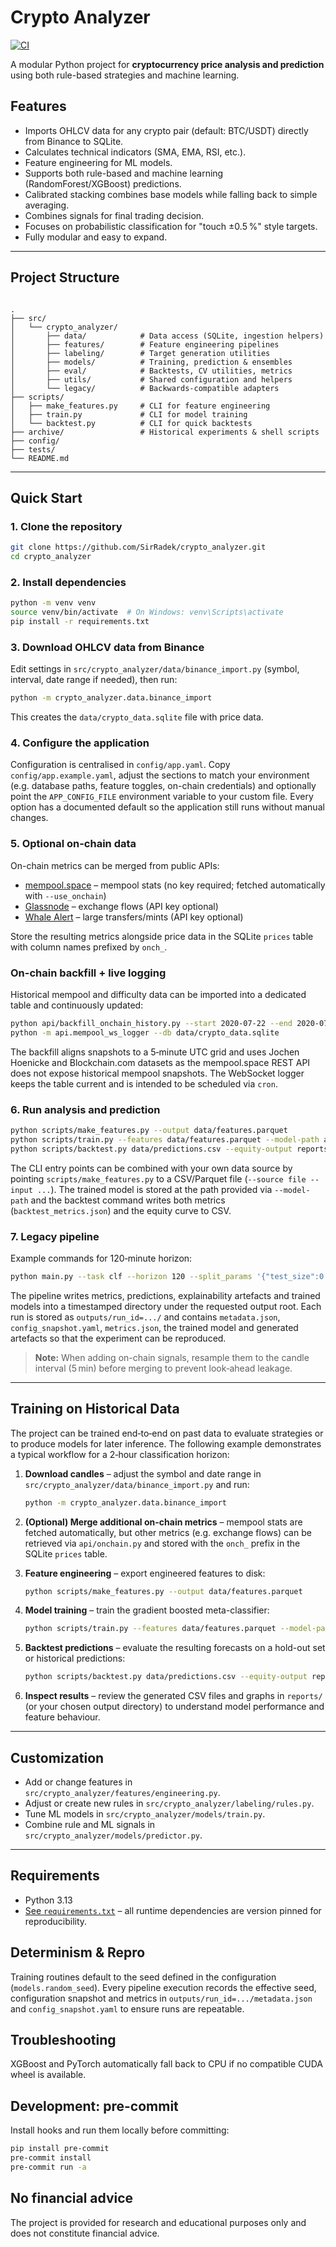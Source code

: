 # Crypto Analyzer

[![CI](https://github.com/SirRadek/Crypto_Analyzer/actions/workflows/ci.yml/badge.svg)](https://github.com/SirRadek/Crypto_Analyzer/actions/workflows/ci.yml)

A modular Python project for **cryptocurrency price analysis and prediction** using both rule-based strategies and machine learning.

## Features

- Imports OHLCV data for any crypto pair (default: BTC/USDT) directly from Binance to SQLite.
- Calculates technical indicators (SMA, EMA, RSI, etc.).
- Feature engineering for ML models.
- Supports both rule-based and machine learning (RandomForest/XGBoost) predictions.
- Calibrated stacking combines base models while falling back to simple averaging.
- Combines signals for final trading decision.
- Focuses on probabilistic classification for "touch ±0.5 %" style targets.
- Fully modular and easy to expand.

---

## Project Structure

```

.
├── src/
│   └── crypto_analyzer/
│       ├── data/            # Data access (SQLite, ingestion helpers)
│       ├── features/        # Feature engineering pipelines
│       ├── labeling/        # Target generation utilities
│       ├── models/          # Training, prediction & ensembles
│       ├── eval/            # Backtests, CV utilities, metrics
│       ├── utils/           # Shared configuration and helpers
│       └── legacy/          # Backwards-compatible adapters
├── scripts/
│   ├── make_features.py     # CLI for feature engineering
│   ├── train.py             # CLI for model training
│   └── backtest.py          # CLI for quick backtests
├── archive/                 # Historical experiments & shell scripts
├── config/
├── tests/
└── README.md

````

---

## Quick Start

### 1. Clone the repository

```bash
git clone https://github.com/SirRadek/crypto_analyzer.git
cd crypto_analyzer
````

### 2. Install dependencies

```bash
python -m venv venv
source venv/bin/activate  # On Windows: venv\Scripts\activate
pip install -r requirements.txt
```

### 3. Download OHLCV data from Binance

Edit settings in `src/crypto_analyzer/data/binance_import.py` (symbol, interval, date
range if needed), then run:

```bash
python -m crypto_analyzer.data.binance_import
```

This creates the `data/crypto_data.sqlite` file with price data.

### 4. Configure the application

Configuration is centralised in `config/app.yaml`. Copy
`config/app.example.yaml`, adjust the sections to match your environment (e.g.
database paths, feature toggles, on-chain credentials) and optionally point the
`APP_CONFIG_FILE` environment variable to your custom file. Every option has a
documented default so the application still runs without manual changes.

### 5. Optional on-chain data

On-chain metrics can be merged from public APIs:

* [mempool.space](https://mempool.space/api/) – mempool stats (no key required; fetched automatically with `--use_onchain`)
* [Glassnode](https://glassnode.com/) – exchange flows (API key optional)
* [Whale Alert](https://developer.whale-alert.io/) – large transfers/mints (API key optional)

Store the resulting metrics alongside price data in the SQLite `prices` table
with column names prefixed by `onch_`.

### On-chain backfill + live logging

Historical mempool and difficulty data can be imported into a dedicated table
and continuously updated:

```bash
python api/backfill_onchain_history.py --start 2020-07-22 --end 2020-07-23 --db data/crypto_data.sqlite
python -m api.mempool_ws_logger --db data/crypto_data.sqlite
```

The backfill aligns snapshots to a 5‑minute UTC grid and uses Jochen Hoenicke
and Blockchain.com datasets as the mempool.space REST API does not expose
historical mempool snapshots. The WebSocket logger keeps the table current and
is intended to be scheduled via `cron`.

### 6. Run analysis and prediction

```bash
python scripts/make_features.py --output data/features.parquet
python scripts/train.py --features data/features.parquet --model-path artifacts/meta_model.joblib
python scripts/backtest.py data/predictions.csv --equity-output reports/equity.csv
```

The CLI entry points can be combined with your own data source by pointing
`scripts/make_features.py` to a CSV/Parquet file (`--source file --input ...`). The
trained model is stored at the path provided via `--model-path` and the backtest
command writes both metrics (`backtest_metrics.json`) and the equity curve to CSV.

### 7. Legacy pipeline

Example commands for 120‑minute horizon:

```bash
python main.py --task clf --horizon 120 --split_params '{"test_size":0.2}' --out_dir outputs --use_onchain
```

The pipeline writes metrics, predictions, explainability artefacts and trained
models into a timestamped directory under the requested output root.  Each run
is stored as `outputs/run_id=.../` and contains `metadata.json`,
`config_snapshot.yaml`, `metrics.json`, the trained model and generated
artefacts so that the experiment can be reproduced.

> **Note:** When adding on-chain signals, resample them to the candle interval
> (5 min) before merging to prevent look‑ahead leakage.

---

## Training on Historical Data

The project can be trained end‑to‑end on past data to evaluate strategies or to
produce models for later inference.  The following example demonstrates a
typical workflow for a 2‑hour classification horizon:

1. **Download candles** – adjust the symbol and date range in
   `src/crypto_analyzer/data/binance_import.py` and run:

   ```bash
   python -m crypto_analyzer.data.binance_import
   ```

2. **(Optional) Merge additional on-chain metrics** – mempool stats are
   fetched automatically, but other metrics (e.g. exchange flows) can be
   retrieved via `api/onchain.py` and stored with the `onch_` prefix in the
   SQLite `prices` table.

3. **Feature engineering** – export engineered features to disk:

   ```bash
   python scripts/make_features.py --output data/features.parquet
   ```

4. **Model training** – train the gradient boosted meta-classifier:

   ```bash
   python scripts/train.py --features data/features.parquet --model-path artifacts/meta_model.joblib
   ```

5. **Backtest predictions** – evaluate the resulting forecasts on a hold-out
   set or historical predictions:

   ```bash
   python scripts/backtest.py data/predictions.csv --equity-output reports/equity.csv
   ```

6. **Inspect results** – review the generated CSV files and graphs in
   `reports/` (or your chosen output directory) to understand model performance
   and feature behaviour.

---

## Customization

* Add or change features in `src/crypto_analyzer/features/engineering.py`.
* Adjust or create new rules in `src/crypto_analyzer/labeling/rules.py`.
* Tune ML models in `src/crypto_analyzer/models/train.py`.
* Combine rule and ML signals in `src/crypto_analyzer/models/predictor.py`.

---

## Requirements

* Python 3.13
* [See `requirements.txt`](./requirements.txt) – all runtime dependencies are
  version pinned for reproducibility.

## Determinism & Repro

Training routines default to the seed defined in the configuration
(``models.random_seed``).  Every pipeline execution records the effective seed,
configuration snapshot and metrics in ``outputs/run_id=.../metadata.json`` and
``config_snapshot.yaml`` to ensure runs are repeatable.

## Troubleshooting

XGBoost and PyTorch automatically fall back to CPU if no compatible CUDA wheel
is available.

## Development: pre-commit

Install hooks and run them locally before committing:

```bash
pip install pre-commit
pre-commit install
pre-commit run -a
```

## No financial advice

The project is provided for research and educational purposes only and does not
constitute financial advice.
